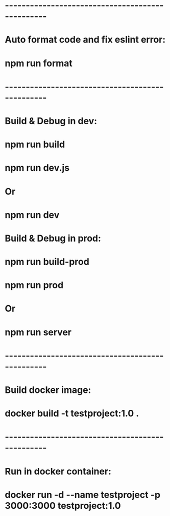 # ------------------------------------------------
# Auto format code and fix eslint error:
#   npm run format
# ------------------------------------------------
# Build & Debug in dev:
#   npm run build
#   npm run dev.js
# Or
#   npm run dev
#
# Build & Debug in prod:
#   npm run build-prod
#   npm run prod
# Or
#   npm run server
# ------------------------------------------------
#
# Build docker image:
#
# docker build -t testproject:1.0 .
#
# ------------------------------------------------
# Run in docker container:
# 
# docker run -d --name testproject -p 3000:3000 testproject:1.0
#
#